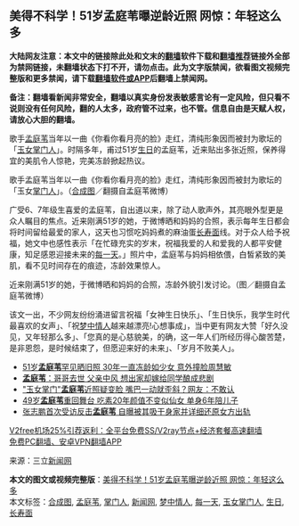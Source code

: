  <h2>美得不科学！51岁孟庭苇曝逆龄近照 网惊：年轻这么多</h2> <p class="notice"><b>大陆网友注意：本文中的链接除此处和文末的<a href="https://github.com/bannedbook/fanqiang" >翻墙</a>软件下载和<a href="https://github.com/killgcd/justmysocks/blob/master/README.md">翻墙推荐</a>链接外全部为禁网链接，未翻墙状态下打不开，请勿点击。此为文字版禁闻，欲看图文视频完整版和更多禁闻，请下载<a href="https://github.com/bannedbook/fanqiang">翻墙软件或APP</a>后翻墙上禁闻网。</p><p>备注：翻墙看新闻非常安全，翻墙以真实身份发表敏感言论有一定风险，但只看不说则没有任何风险，翻的人太多，政府管不过来，也不管。信息自由是天赋人权，请放心大胆的翻墙。</b></p>  <div class="entry"> <p>歌手<a href="https://www.bannedbook.org/bnews/tag/%e5%ad%9f%e5%ba%ad%e8%8b%87/" class="st_tag internal_tag" rel="tag" title="标签 孟庭苇 下的日志">孟庭苇</a>当年以一曲《你看你看月亮的脸》走红，清纯形象因而被封为歌坛的「<a href="https://www.bannedbook.org/bnews/tag/%E7%8E%89%E5%A5%B3%E6%8E%8C%E9%97%A8%E4%BA%BA/" class="st_tag internal_tag" rel="tag" title="标签 玉女掌门人 下的日志">玉女掌门人</a>」。时隔多年，甫过51岁<a href="https://www.bannedbook.org/bnews/tag/%E7%94%9F%E6%97%A5/" class="st_tag internal_tag" rel="tag" title="标签 生日 下的日志">生日</a>的孟庭苇，近来贴出多张近照，保养得宜的美肌令人惊艳，完美冻龄掀起热议。</p> <p>歌手孟庭苇当年以一曲《你看你看月亮的脸》走红，清纯形象因而被封为歌坛的「玉女<a href="https://www.bannedbook.org/bnews/tag/%E6%8E%8C%E9%97%A8%E4%BA%BA/" class="st_tag internal_tag" rel="tag" title="标签 掌门人 下的日志">掌门人</a>」。（<a href="https://www.bannedbook.org/bnews/tag/%E5%90%88%E6%88%90%E5%9B%BE/" class="st_tag internal_tag" rel="tag" title="标签 合成图 下的日志">合成图</a>／翻摄自孟庭苇微博）</p>  <p>广受6、7年级生喜爱的孟庭苇，自出道以来，除了动人歌声外，其亮眼外型更是众人瞩目的焦点。近来刚满51岁的她，于微博晒和妈妈的合照，表示每年生日都会将时间留给最爱的家人，这天也习惯吃妈妈煮的麻油蛋<a href="https://www.bannedbook.org/bnews/tag/%E9%95%BF%E5%AF%BF%E9%9D%A2/" class="st_tag internal_tag" rel="tag" title="标签 长寿面 下的日志">长寿面</a>线。对于众人给予祝福，她文中也感性表示「在忙碌充实的岁末，祝福我爱的人和爱我的人都平安健康，知足感恩迎接未来的<a href="https://www.bannedbook.org/bnews/tag/%E6%AF%8F%E4%B8%80%E5%A4%A9/" class="st_tag internal_tag" rel="tag" title="标签 每一天 下的日志">每一天</a>。」照片中，孟庭苇与妈妈相依偎，白皙紧致的美肌，看不见时间存在的痕迹，冻龄效果惊人。</p> <p>近来刚满51岁的她，于微博晒和妈妈的合照，冻龄外貌引发讨论。（图／翻摄自孟庭苇微博）</p>  <p>该文一出，不少网友纷纷涌进留言祝福「女神生日快乐」、「生日快乐，我学生时代最喜欢的女声」、「祝<a href="https://www.bannedbook.org/bnews/tag/%E6%A2%A6%E4%B8%AD%E6%83%85%E4%BA%BA/" class="st_tag internal_tag" rel="tag" title="标签 梦中情人 下的日志">梦中情人</a>越来越漂亮!心想事成」，当中更有网友大赞「好久没见，又年轻那么多」、「您真的是心慈貌美，的确，这一年人们所经历得心酸苦楚，是非恩怨，是时候结束了，但愿迎来好的未来」、「岁月不败美人」。</p> <ul class='op-related-articles' title='相关阅读'> <li><a href='https://www.bannedbook.org/bnews/yule/20200817/1381269.html' target='_blank'>51岁<b>孟庭苇</b>罕见晒旧照 30年一直冻龄如少女 意外撞脸周慧敏</a></li> <li><a href='https://www.bannedbook.org/bnews/yule/20200529/1336085.html' target='_blank'><b>孟庭苇</b>：哥哥去世 父亲中风 想出家却嫁给同学酿成悲剧</a></li> <li><a href='https://www.bannedbook.org/bnews/yule/20200413/1311395.html' target='_blank'>&quot;玉女掌门&quot;<b>孟庭苇</b>近照疑变脸 嘴巴一动就歪斜？网友：不敢认</a></li> <li><a href='https://www.bannedbook.org/bnews/yule/20191107/1219027.html' target='_blank'>49岁<b>孟庭苇</b>重回舞台  吃素20年颜值不变似仙女  单身6年陪儿子</a></li> <li><a href='https://www.bannedbook.org/bnews/yule/20181218/1048723.html' target='_blank'>张志鹏首次受访反击<b>孟庭苇</b> 自曝被其吸干身家并详细还原女方出轨</a></li> </ul> <p class="texttj"> <a href="https://github.com/bannedbook/fanqiang/wiki/V2ray%E6%9C%BA%E5%9C%BA" target="_blank">V2free机场25%引荐返利：全平台免费SS/V2ray节点+经济套餐高速翻墙</a><br/> <a href="https://github.com/bannedbook/fanqiang/wiki/%E7%A6%81%E9%97%BB%E7%BD%91%E5%AE%89%E5%8D%93%E7%BF%BB%E5%A2%99%E6%96%B0%E9%97%BBAPP" target="_blank">免费PC翻墙、安卓VPN翻墙APP</a></p><p> 来源：三立<span class='wp_keywordlink_affiliate'><a href="https://www.bannedbook.org/" title="新闻网">新闻网</a></span> </p> <a name='sharetosocial'></a>       <div><b>本文的图文或视频完整版</b>：<a href='https://www.bannedbook.org/bnews/yule/20201230/1457401.html'>美得不科学！51岁孟庭苇曝逆龄近照 网惊：年轻这么多</a></div>  </div><!--END ENTRY--> <div class="postfooter"> <div>本文标签：<a href="https://www.bannedbook.org/bnews/tag/%E5%90%88%E6%88%90%E5%9B%BE/" rel="tag">合成图</a>, <a href="https://www.bannedbook.org/bnews/tag/%e5%ad%9f%e5%ba%ad%e8%8b%87/" rel="tag">孟庭苇</a>, <a href="https://www.bannedbook.org/bnews/tag/%E6%8E%8C%E9%97%A8%E4%BA%BA/" rel="tag">掌门人</a>, <a href="https://www.bannedbook.org/bnews/tag/%E6%96%B0%E9%97%BB%E7%BD%91/" rel="tag">新闻网</a>, <a href="https://www.bannedbook.org/bnews/tag/%E6%A2%A6%E4%B8%AD%E6%83%85%E4%BA%BA/" rel="tag">梦中情人</a>, <a href="https://www.bannedbook.org/bnews/tag/%E6%AF%8F%E4%B8%80%E5%A4%A9/" rel="tag">每一天</a>, <a href="https://www.bannedbook.org/bnews/tag/%E7%8E%89%E5%A5%B3%E6%8E%8C%E9%97%A8%E4%BA%BA/" rel="tag">玉女掌门人</a>, <a href="https://www.bannedbook.org/bnews/tag/%E7%94%9F%E6%97%A5/" rel="tag">生日</a>, <a href="https://www.bannedbook.org/bnews/tag/%E9%95%BF%E5%AF%BF%E9%9D%A2/" rel="tag">长寿面</a></div>  </div><!--END POSTFOOTER--> 